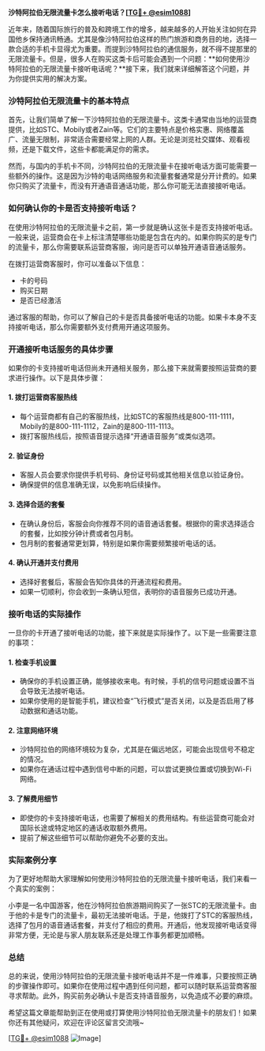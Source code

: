 **沙特阿拉伯无限流量卡怎么接听电话？[[TG💪+ @esim1088](https://t.me/s/esim1088)]**

近年来，随着国际旅行的普及和跨境工作的增多，越来越多的人开始关注如何在异国他乡保持通讯畅通。尤其是像沙特阿拉伯这样的热门旅游和商务目的地，选择一款合适的手机卡显得尤为重要。而提到沙特阿拉伯的通信服务，就不得不提那里的无限流量卡。但是，很多人在购买这类卡后可能会遇到一个问题：**如何使用沙特阿拉伯的无限流量卡接听电话呢？**接下来，我们就来详细解答这个问题，并为你提供实用的解决方案。

### 沙特阿拉伯无限流量卡的基本特点

首先，让我们简单了解一下沙特阿拉伯的无限流量卡。这类卡通常由当地的运营商提供，比如STC、Mobily或者Zain等。它们的主要特点是价格实惠、网络覆盖广、流量无限制，非常适合需要经常上网的人群。无论是浏览社交媒体、观看视频，还是下载文件，这些卡都能满足你的需求。

然而，与国内的手机卡不同，沙特阿拉伯的无限流量卡在接听电话方面可能需要一些额外的操作。这是因为沙特的电话网络服务和流量套餐通常是分开计费的。如果你只购买了流量卡，而没有开通语音通话功能，那么你可能无法直接接听电话。

### 如何确认你的卡是否支持接听电话？

在使用沙特阿拉伯的无限流量卡之前，第一步就是确认这张卡是否支持接听电话。一般来说，运营商会在卡上标注清楚哪些功能是包含在内的。如果你购买的是专门的流量卡，那么你需要联系运营商客服，询问是否可以单独开通语音通话服务。

在拨打运营商客服时，你可以准备以下信息：
- 卡的号码
- 购买日期
- 是否已经激活

通过客服的帮助，你可以了解自己的卡是否具备接听电话的功能。如果卡本身不支持接听电话，那么你需要额外支付费用开通这项服务。

### 开通接听电话服务的具体步骤

如果你的卡支持接听电话但尚未开通相关服务，那么接下来就需要按照运营商的要求进行操作。以下是具体步骤：

#### 1. **拨打运营商客服热线**
   - 每个运营商都有自己的客服热线，比如STC的客服热线是800-111-1111，Mobily的是800-111-1112，Zain的是800-111-1113。
   - 拨打客服热线后，按照语音提示选择“开通语音服务”或类似选项。

#### 2. **验证身份**
   - 客服人员会要求你提供手机号码、身份证号码或其他相关信息以验证身份。
   - 确保提供的信息准确无误，以免影响后续操作。

#### 3. **选择合适的套餐**
   - 在确认身份后，客服会向你推荐不同的语音通话套餐。根据你的需求选择适合的套餐，比如按分钟计费或者包月制。
   - 包月制的套餐通常更划算，特别是如果你需要频繁接听电话的话。

#### 4. **确认开通并支付费用**
   - 选择好套餐后，客服会告知你具体的开通流程和费用。
   - 如果一切顺利，你会收到一条确认短信，表明你的语音服务已成功开通。

### 接听电话的实际操作

一旦你的卡开通了接听电话的功能，接下来就是实际操作了。以下是一些需要注意的事项：

#### 1. **检查手机设置**
   - 确保你的手机设置正确，能够接收来电。有时候，手机的信号问题或设置不当会导致无法接听电话。
   - 如果你使用的是智能手机，建议检查“飞行模式”是否关闭，以及是否启用了移动数据和通话功能。

#### 2. **注意网络环境**
   - 沙特阿拉伯的网络环境较为复杂，尤其是在偏远地区，可能会出现信号不稳定的情况。
   - 如果你在通话过程中遇到信号中断的问题，可以尝试更换位置或切换到Wi-Fi网络。

#### 3. **了解费用细节**
   - 即使你的卡支持接听电话，也需要了解相关的费用结构。有些运营商可能会对国际长途或特定地区的通话收取额外费用。
   - 提前了解这些细节可以帮助你避免不必要的支出。

### 实际案例分享

为了更好地帮助大家理解如何使用沙特阿拉伯的无限流量卡接听电话，我们来看一个真实的案例：

小李是一名中国游客，他在沙特阿拉伯旅游期间购买了一张STC的无限流量卡。由于他的卡是专门的流量卡，最初无法接听电话。于是，他拨打了STC的客服热线，选择了包月的语音通话套餐，并支付了相应的费用。开通后，他发现接听电话变得非常方便，无论是与家人朋友联系还是处理工作事务都更加顺畅。

### 总结

总的来说，使用沙特阿拉伯的无限流量卡接听电话并不是一件难事，只要按照正确的步骤操作即可。如果你在使用过程中遇到任何问题，都可以随时联系运营商客服寻求帮助。此外，购买前务必确认卡是否支持语音服务，以免造成不必要的麻烦。

希望这篇文章能帮助到正在使用或打算使用沙特阿拉伯无限流量卡的朋友们！如果你还有其他疑问，欢迎在评论区留言交流哦~ 

[[TG💪+ @esim1088](https://t.me/s/esim1088) ![Image](https://i.postimg.cc/4NQfJmqS/Snipaste-2025-05-13-00-14-12.png)]